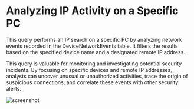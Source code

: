 # Analyzing IP Activity on a Specific PC
This query performs an IP search on a specific PC by analyzing network events recorded in the DeviceNetworkEvents table. It filters the results based on the specified device name and a designated remote IP address.

This query is valuable for monitoring and investigating potential security incidents. By focusing on specific devices and remote IP addresses, analysts can uncover unusual or unauthorized activities, trace the origin of suspicious connections, and correlate these events with other security alerts.

![screenshot](https://github.com/user-attachments/assets/8742fe7c-698d-40db-8d0d-c87ce677e3a5)
